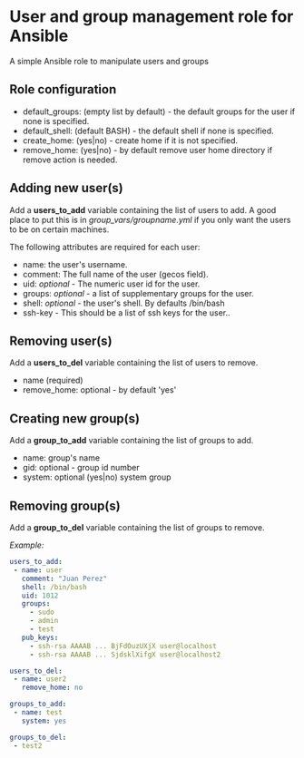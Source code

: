 # User and group management role for Ansible
A simple Ansible role to manipulate users and groups

## Role configuration

* default_groups: (empty list by default) - the default groups for the user if none is specified.
* default_shell: (default BASH) - the default shell if none is specified.
* create_home: (yes|no) - create home if it is not specified.
* remove_home: (yes|no) - by default remove user home directory if remove action is needed.

## Adding new user(s)

Add a **users_to_add** variable containing the list of users to add.
A good place to put this is in *group_vars/groupname.yml* if you only want the users to be on certain machines.

The following attributes are required for each user:

* name: the user's username.
* comment: The full name of the user (gecos field).
* uid: *optional* - The numeric user id for the user.
* groups: *optional* - a list of supplementary groups for the user.
* shell: *optional* - the user's shell. By defaults /bin/bash
* ssh-key - This should be a list of ssh keys for the user..

## Removing user(s)
Add a **users_to_del** variable containing the list of users to remove.

* name (required)
* remove_home: optional - by default 'yes'

## Creating new group(s)
Add a **group_to_add** variable containing the list of groups to add.

* name: group's name
* gid: optional - group id number
* system: optional (yes|no) system group

## Removing group(s)

Add a **group_to_del** variable containing the list of groups to remove.

*Example:*

```yml
users_to_add:
 - name: user
   comment: "Juan Perez"
   shell: /bin/bash
   uid: 1012
   groups: 
     - sudo
     - admin
     - test
   pub_keys:
     - ssh-rsa AAAAB ... BjFdOuzUXjX user@localhost
     - ssh-rsa AAAAB ... SjdsklXifgX user@localhost2

users_to_del:
 - name: user2
   remove_home: no

groups_to_add:
 - name: test
   system: yes

groups_to_del:
 - test2

```
